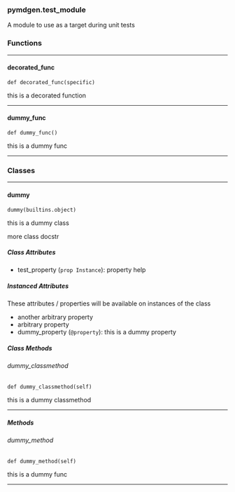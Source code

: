 ### pymdgen.test_module

A module to use as a target during unit tests

### Functions
---

#### decorated_func
`def decorated_func(specific)`

this is a decorated function 

---
#### dummy_func
`def dummy_func()`

this is a dummy func 

---
### Classes
---

#### dummy

```
dummy(builtins.object)
```

this is a dummy class


more class docstr


##### Class Attributes

- test_property (`prop Instance`): property help

##### Instanced Attributes

These attributes / properties will be available on instances of the class

- another arbitrary property
- arbitrary property
- dummy_property (`@property`): this is a dummy property

##### Class Methods

###### dummy_classmethod
`def dummy_classmethod(self)`

this is a dummy classmethod 

---

##### Methods

###### dummy_method
`def dummy_method(self)`

this is a dummy func 

---
